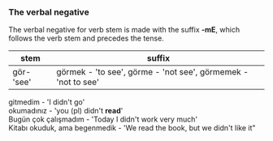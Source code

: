 ### The verbal negative 


The verbal negative for verb stem is made with the suffix **-mE**, which follows the verb stem and precedes the tense. 

stem|suffix
------|------
gör- 'see' | görmek - 'to see', görme - 'not see', görmemek - 'not to see'

gitmedim - 'I didn't go' </br>
okumadınız - 'you (pl) didn't <b color="red">read</b>' </br>
Bugün çok çalışmadım - 'Today I didn't work very much' </br>
Kitabı okuduk, ama begenmedik - 'We read the book, but we didn't like it" 
